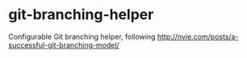 git-branching-helper
====================

Configurable Git branching helper, following http://nvie.com/posts/a-successful-git-branching-model/

